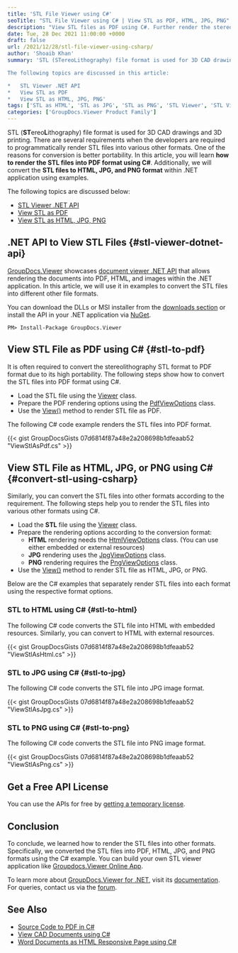 ```yaml
---
title: 'STL File Viewer using C#'
seoTitle: "STL File Viewer using C# | View STL as PDF, HTML, JPG, PNG"
description: "View STL files as PDF using C#. Further render the stereolithography (STL) files into HTML, JPG and PNG formats within .NET applications."
date: Tue, 28 Dec 2021 11:00:00 +0000
draft: false
url: /2021/12/28/stl-file-viewer-using-csharp/
author: 'Shoaib Khan'
summary: 'STL (STereoLithography) file format is used for 3D CAD drawings and 3D printing. There are several requirements when the developers are required to programmatically render STL files into various other formats. One of the reasons for conversion is better portability. In this article, you will learn how to render the STL files into PDF format using C#. Additionally, we will convert the STL files to HTML, JPG, and PNG format within .NET application using examples.

The following topics are discussed in this article:

*   STL Viewer .NET API
*   View STL as PDF
*   View STL as HTML, JPG, PNG'
tags: ['STL as HTML', 'STL as JPG', 'STL as PNG', 'STL Viewer', 'STL Viewer using C#', 'View STL', 'View STL as PDF']
categories: ['GroupDocs.Viewer Product Family']
---
```


STL (**ST**ereo**L**ithography) file format is used for 3D CAD drawings and 3D printing. There are several requirements when the developers are required to programmatically render STL files into various other formats. One of the reasons for conversion is better portability. In this article, you will learn **how to render the STL files into PDF format using C#**. Additionally, we will convert the **STL files to HTML, JPG, and PNG format** within .NET application using examples.

The following topics are discussed below:

*   [STL Viewer .NET API][1]
*   [View STL as PDF][2]
*   [View STL as HTML, JPG, PNG][3]

## .NET API to View STL Files {#stl-viewer-dotnet-api}

[GroupDocs.Viewer][4] showcases [document viewer .NET API][5] that allows rendering the documents into PDF, HTML, and images within the .NET application. In this article, we will use it in examples to convert the STL files into different other file formats.

You can download the DLLs or MSI installer from the [downloads section][6] or install the API in your .NET application via [NuGet][7].

```
PM> Install-Package GroupDocs.Viewer
```

## View STL File as PDF using C# {#stl-to-pdf}

It is often required to convert the stereolithography STL format to PDF format due to its high portability. The following steps show how to convert the STL files into PDF format using C#.

*   Load the STL file using the [Viewer][8] class.
*   Prepare the PDF rendering options using the [PdfViewOptions][9] class.
*   Use the [View()][10] method to render STL file as PDF.

The following C# code example renders the STL files into PDF format.

{{< gist GroupDocsGists 07d6814f87a48e2a208698b1dfeaab52 "ViewStlAsPdf.cs" >}}

## View STL File as HTML, JPG, or PNG using C# {#convert-stl-using-csharp}

Similarly, you can convert the STL files into other formats according to the requirement. The following steps help you to render the STL files into various other formats using C#.

*   Load the **STL** file using the [Viewer][11] class.
*   Prepare the rendering options according to the conversion format:
    *   **HTML** rendering needs the [](https://apireference.groupdocs.com/viewer/net/groupdocs.viewer.options/pdfviewoptions)[HtmlViewOptions][12] class. (You can use either embedded or external resources)
    *   **JPG** rendering uses the [JpgViewOptions][13] class.
    *   **PNG** rendering requires the [PngViewOptions][14] class.
*   Use the [View()][15] method to render STL file as HTML, JPG, or PNG.

Below are the C# examples that separately render STL files into each format using the respective format options.

### STL to HTML using C# {#stl-to-html}

The following C# code converts the STL file into HTML with embedded resources. Similarly, you can convert to HTML with external resources.

{{< gist GroupDocsGists 07d6814f87a48e2a208698b1dfeaab52 "ViewStlAsHtml.cs" >}}

### STL to JPG using C# {#stl-to-jpg}

The following C# code converts the STL file into JPG image format.

{{< gist GroupDocsGists 07d6814f87a48e2a208698b1dfeaab52 "ViewStlAsJpg.cs" >}}

### STL to PNG using C# {#stl-to-png}

The following C# code converts the STL file into PNG image format.

{{< gist GroupDocsGists 07d6814f87a48e2a208698b1dfeaab52 "ViewStlAsPng.cs" >}}

## Get a Free API License

You can use the APIs for free by [getting a temporary license][16].

## Conclusion

To conclude, we learned how to render the STL files into other formats. Specifically, we converted the STL files into PDF, HTML, JPG, and PNG formats using the C# example. You can build your own STL viewer application like [Groupdocs.Viewer Online App][17].

To learn more about [GroupDocs.Viewer for .NET][18], visit its [documentation][19]. For queries, contact us via the [forum][20].

## See Also

*   [Source Code to PDF in C#][21]
*   [View CAD Documents using C#][22]
*   [Word Documents as HTML Responsive Page using C#][23]







[1]: #stl-viewer-dotnet-api
[2]: #stl-to-pdf
[3]: #convert-stl-using-csharp
[4]: https://products.groupdocs.com/viewer/
[5]: https://products.groupdocs.com/viewer/net/
[6]: https://downloads.groupdocs.com/viewer/net
[7]: https://www.nuget.org/packages/groupdocs.viewer
[8]: https://apireference.groupdocs.com/viewer/net/groupdocs.viewer/viewer
[9]: https://apireference.groupdocs.com/viewer/net/groupdocs.viewer.options/pdfviewoptions
[10]: https://apireference.groupdocs.com/viewer/net/groupdocs.viewer/viewer/methods/view
[11]: https://apireference.groupdocs.com/viewer/net/groupdocs.viewer/viewer
[12]: https://apireference.groupdocs.com/viewer/net/groupdocs.viewer.options/htmlviewoptions
[13]: https://apireference.groupdocs.com/viewer/net/groupdocs.viewer.options/jpgviewoptions
[14]: https://apireference.groupdocs.com/viewer/net/groupdocs.viewer.options/pngviewoptions
[15]: https://apireference.groupdocs.com/viewer/net/groupdocs.viewer/viewer/methods/view
[16]: https://purchase.groupdocs.com/temporary-license
[17]: https://products.groupdocs.app/viewer
[18]: https://products.groupdocs.com/viewer/net/
[19]: https://docs.groupdocs.com/viewer/
[20]: https://forum.groupdocs.com/
[21]: https://blog.groupdocs.com/2021/12/03/convert-source-code-to-pdf-in-csharp/
[22]: https://blog.groupdocs.com/2021/04/27/view-cad-documents-using-csharp/
[23]: https://blog.groupdocs.com/2021/08/28/view-word-documents-as-html-responsive-page-using-csharp/

